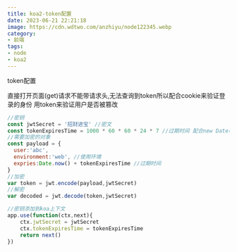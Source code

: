 ```yaml
---
title: koa2-token配置
date: 2023-06-21 22:21:18
image: https://cdn.wdtwo.com/anzhiyu/node122345.webp
category: 
- 前端
tags: 
- node
- koa2
---
```

token配置
<!--more-->
直接打开页面(get)请求不能带请求头,无法查询到token所以配合cookie来验证登录的身份 用token来验证用户是否被篡改
```js
//密钥
const jwtSecret = '招财进宝' //密文
const tokenExpiresTime = 1000 * 60 * 60 * 24 * 7 //过期时间 配合new Date()
//需要加密的对象
const payload = {
  user:'abc', 
  environment:'web', //使用环境
  expries:Date.now() + tokenExpiresTime //过期时间
}
//加密
var token = jwt.encode(payload,jwtSecret)
//解密
var decoded = jwt.decode(token,jwtSecret)

//密钥添加到koa上下文
app.use(function(ctx,next){
	ctx.jwtSecret = jwtSecret
	ctx.tokenExpiresTime = tokenExpiresTime
	return next()
})
```
